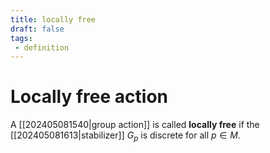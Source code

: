 ```yaml
---
title: locally free
draft: false
tags:
 - definition
---
```

# Locally free action
A [[202405081540|group action]] is called **locally free** if the [[202405081613|stabilizer]] $G_p$ is discrete for all $p \in M$. 

